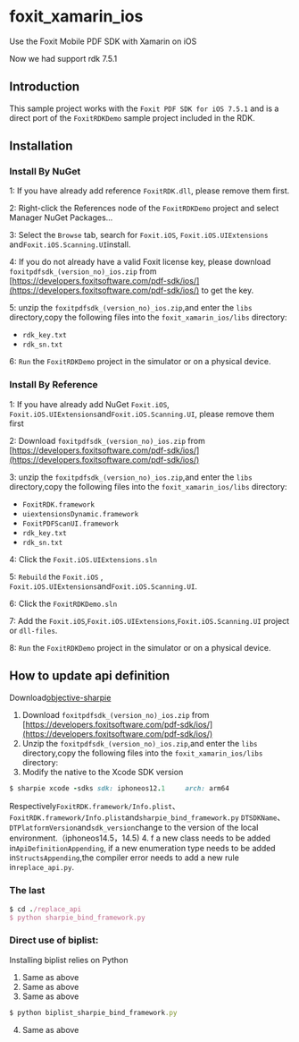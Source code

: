 # foxit_xamarin_ios
Use the Foxit Mobile PDF SDK with Xamarin on iOS

Now we had support rdk 7.5.1

## Introduction

This sample project works with the  `Foxit PDF SDK for iOS 7.5.1` and is a direct port of the `FoxitRDKDemo`  sample project included in the RDK.

## Installation

### Install By NuGet

1: If you have already add reference `FoxitRDK.dll`, please remove them first.

2: Right-click the References node of the `FoxitRDKDemo`  project and select Manager NuGet Packages...

3: Select the `Browse` tab, search for `Foxit.iOS`, `Foxit.iOS.UIExtensions` and`Foxit.iOS.Scanning.UI`install.

4: If you do not already have a valid Foxit license key, please download `foxitpdfsdk_(version_no)_ios.zip` from [https://developers.foxitsoftware.com/pdf-sdk/ios/](https://developers.foxitsoftware.com/pdf-sdk/ios/) to get the key.

5: unzip the `foxitpdfsdk_(version_no)_ios.zip`,and enter the `libs` directory,copy the following files  into the `foxit_xamarin_ios/libs` directory:

* `rdk_key.txt`
* `rdk_sn.txt`

6: `Run` the `FoxitRDKDemo` project in the simulator or on a physical device.

### Install By Reference

1: If you have already add NuGet `Foxit.iOS`, `Foxit.iOS.UIExtensions`and`Foxit.iOS.Scanning.UI`, please remove them first

2: Download `foxitpdfsdk_(version_no)_ios.zip` from [https://developers.foxitsoftware.com/pdf-sdk/ios/](https://developers.foxitsoftware.com/pdf-sdk/ios/)

3: unzip the `foxitpdfsdk_(version_no)_ios.zip`,and enter the `libs` directory,copy the following files  into the `foxit_xamarin_ios/libs` directory:

* `FoxitRDK.framework`
* `uiextensionsDynamic.framework`
* `FoxitPDFScanUI.framework`
* `rdk_key.txt`
* `rdk_sn.txt`

4: Click the `Foxit.iOS.UIExtensions.sln`

5: `Rebuild` the `Foxit.iOS` , `Foxit.iOS.UIExtensions`and`Foxit.iOS.Scanning.UI`.

6: Click the `FoxitRDKDemo.sln`

7: Add the `Foxit.iOS`,`Foxit.iOS.UIExtensions`,`Foxit.iOS.Scanning.UI` project or `dll-files`.

8: `Run` the `FoxitRDKDemo` project in the simulator or on a physical device.


## How to update api definition
Download[objective-sharpie](https://docs.microsoft.com/en-us/xamarin/cross-platform/macios/binding/objective-sharpie/releases/)
1. Download `foxitpdfsdk_(version_no)_ios.zip` from [https://developers.foxitsoftware.com/pdf-sdk/ios/](https://developers.foxitsoftware.com/pdf-sdk/ios/)
2. Unzip the `foxitpdfsdk_(version_no)_ios.zip`,and enter the `libs` directory,copy the following files  into the `foxit_xamarin_ios/libs` directory:
3. Modify the native to the Xcode SDK version
```ruby
$ sharpie xcode -sdks sdk: iphoneos12.1     arch: arm64
```
Respectively```FoxitRDK.framework/Info.plist```、```FoxitRDK.framework/Info.plist```and```sharpie_bind_framework.py```  ```DTSDKName```、```DTPlatformVersion```and```sdk_version```change to the version of the local environment.（iphoneos14.5，14.5)
4. f a new class needs to be added in``ApiDefinitionAppending``, if a new enumeration type needs to be added in``StructsAppending``,the compiler error needs to add a new rule in``replace_api.py``.

### The last
```ruby
$ cd ./replace_api
$ python sharpie_bind_framework.py
```


### Direct use of biplist:
Installing biplist relies on Python
1. Same as above
2. Same as above
3. Same as above
```ruby
$ python biplist_sharpie_bind_framework.py
```
4. Same as above
